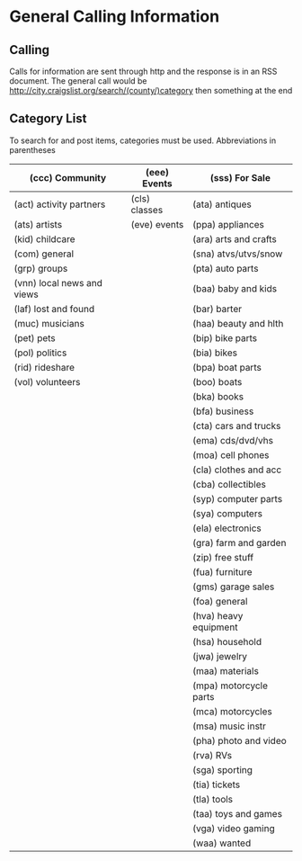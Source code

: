 # General Calling Information

## Calling

Calls for information are sent through http and the response is in an RSS document.
The general call would be http://city.craigslist.org/search/(county/)category then something at the end

## Category List

To search for and post items, categories must be used.
Abbreviations in parentheses

| (ccc) Community				| (eee) Events					| (sss) For Sale				|
| ----------------------------- | ----------------------------- | ----------------------------- |
| (act) activity partners		| (cls) classes					| (ata) antiques				| 
| (ats) artists					| (eve) events					| (ppa) appliances				| 
| (kid) childcare				|								| (ara) arts and crafts			| 
| (com) general					|								| (sna) atvs/utvs/snow			| 
| (grp) groups					|								| (pta) auto parts				| 
| (vnn) local news and views	|								| (baa) baby and kids			| 
| (laf) lost and found			|								| (bar) barter					| 
| (muc) musicians				|								| (haa) beauty and hlth			| 
| (pet) pets					|								| (bip) bike parts				| 
| (pol) politics				|								| (bia) bikes					| 
| (rid) rideshare				|								| (bpa) boat parts				| 
| (vol) volunteers				|								| (boo) boats					| 
|								|								| (bka) books					| 
|								|								| (bfa) business				| 
|								|								| (cta) cars and trucks			| 
|								|								| (ema) cds/dvd/vhs				| 
|								|								| (moa) cell phones				| 
|								|								| (cla) clothes and acc			| 
|								|								| (cba) collectibles			| 
|								|								| (syp) computer parts			| 
|								|								| (sya) computers				| 
|								|								| (ela) electronics				| 
|								|								| (gra) farm and garden			| 
|								|								| (zip) free stuff				| 
|								|								| (fua) furniture				| 
|								|								| (gms) garage sales			| 
|								|								| (foa) general					| 
|								|								| (hva) heavy equipment			| 
|								|								| (hsa) household				| 
|								|								| (jwa) jewelry					| 
|								|								| (maa) materials				| 
|								|								| (mpa) motorcycle parts		| 
|								|								| (mca) motorcycles				| 
|								|								| (msa) music instr				| 
|								|								| (pha) photo and video			| 
|								|								| (rva) RVs						| 
|								|								| (sga) sporting				| 
|								|								| (tia) tickets					| 
|								|								| (tla) tools					| 
|								|								| (taa) toys and games			| 
|								|								| (vga) video gaming			| 
|								|								| (waa) wanted					| 























